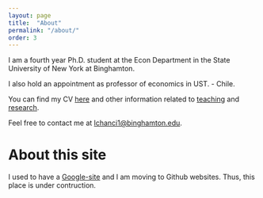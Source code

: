 ```yaml
---
layout: page
title:  "About"
permalink: "/about/"
order: 3
---
```


I am a fourth year Ph.D. student at the Econ Department in the State University of New York at Binghamton.

I also hold an appointment as professor of economics in UST. - Chile.

You can find my CV [here](/cv) and other information related to [teaching](/resources) and [research](/research).

Feel free to contact me at [lchanci1@binghamton.edu](mailto:lchanci1@binghamton.edu).

# About this site

I used to have a [Google-site](https://sites.google.com/site/davidchanci) and I am moving to Github websites. Thus, this place is under contruction.
